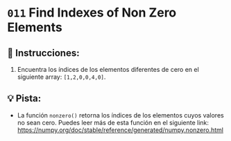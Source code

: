 # `011` Find Indexes of Non Zero Elements

## 📝 Instrucciones:

1. Encuentra los índices de los elementos diferentes de cero en el siguiente array: `[1,2,0,0,4,0]`.

## 💡 Pista:

+ La función `nonzero()` retorna los índices de los elementos cuyos valores no sean cero. Puedes leer más de esta función en el siguiente link: https://numpy.org/doc/stable/reference/generated/numpy.nonzero.html
